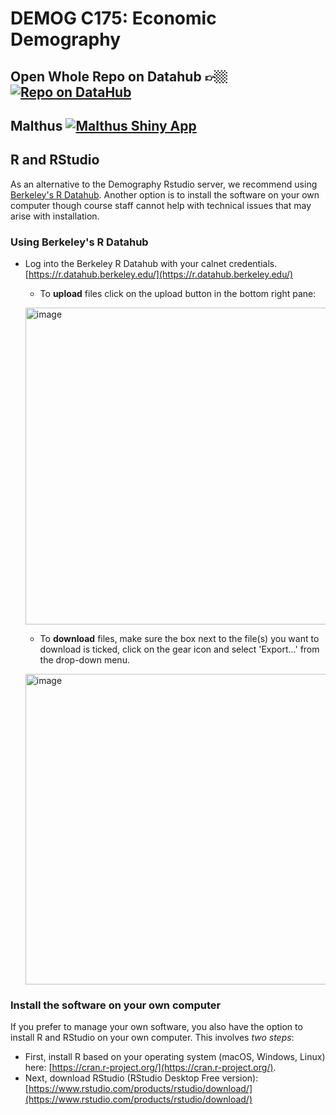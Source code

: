 # DEMOG C175: Economic Demography

## Open Whole Repo on Datahub 👉🏼 [![Repo on DataHub](https://img.shields.io/badge/Launch-UCB%20Datahub-blue.svg)](https://datahub.berkeley.edu/hub/user-redirect/git-pull?repo=https%3A%2F%2Fgithub.com%2Fjosh-goldstein-git%2Fecon_demog_c175_2023&urlpath=rstudio%2F)

## Malthus [![Malthus Shiny App](https://img.shields.io/badge/Shiny-Datahub-blue?style=flat&labelColor=white&logo=RStudio&logoColor=blue)](https://shiny.datahub.berkeley.edu/hub/user-redirect/git-pull?repo=https%3A%2F%2Fgithub.com%2Fjosh-goldstein-git%2Fecon_demog_c175_2023&branch=main&urlpath=shiny%2Fecon_demog_c175_2023%2Fshiny%2Fnew-malthus%2F)



## R and RStudio

As an alternative to the Demography Rstudio server, we recommend using 
[Berkeley's R Datahub](https://r.datahub.berkeley.edu/). Another option is to install the software on your own computer though course staff cannot help with technical issues that may arise with installation.

### Using Berkeley's R Datahub

- Log into the Berkeley R Datahub with your calnet credentials. 
[https://r.datahub.berkeley.edu/](https://r.datahub.berkeley.edu/)
    - To **upload** files click on the upload button in the bottom right 
pane:
    
    <img width="507" alt="image" 
src="https://media.github.berkeley.edu/user/490/files/19bfdf78-7f40-421b-abc9-f88cdee80feb">

    
    
    - To **download** files, make sure the box next to the file(s) you 
want to download is ticked, click on the gear icon and select 'Export...' 
from the drop-down menu.
    
    <img width="497" alt="image" 
src="https://media.github.berkeley.edu/user/490/files/89d4bb6e-69ac-4c33-8437-98c8461d0456">

### Install the software on your own computer

 If you prefer to manage your own software, you also have the option to install R and RStudio on your own computer. This involves _two steps_:
  - First, install R based on your operating system (macOS, Windows, Linux) here: [https://cran.r-project.org/](https://cran.r-project.org/).
  - Next, download RStudio (RStudio Desktop Free version): [https://www.rstudio.com/products/rstudio/download/](https://www.rstudio.com/products/rstudio/download/)
